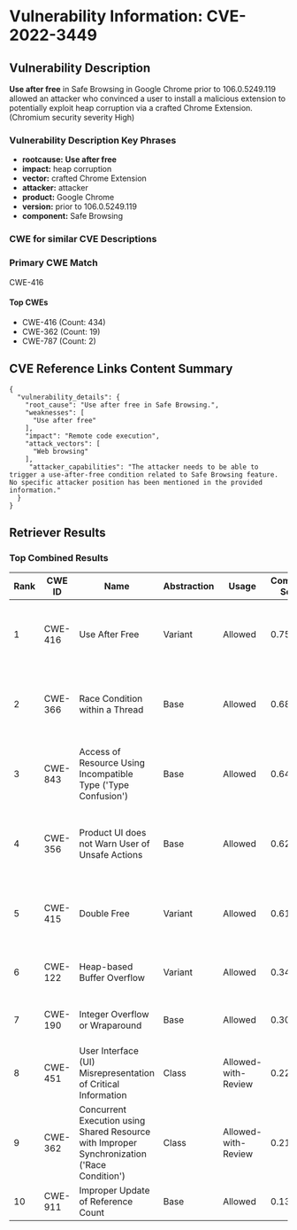 # Vulnerability Information: CVE-2022-3449

## Vulnerability Description
**Use after free** in Safe Browsing in Google Chrome prior to 106.0.5249.119 allowed an attacker who convinced a user to install a malicious extension to potentially exploit heap corruption via a crafted Chrome Extension. (Chromium security severity High)

### Vulnerability Description Key Phrases
- **rootcause:** **Use after free**
- **impact:** heap corruption
- **vector:** crafted Chrome Extension
- **attacker:** attacker
- **product:** Google Chrome
- **version:** prior to 106.0.5249.119
- **component:** Safe Browsing

### CWE for similar CVE Descriptions
### Primary CWE Match
CWE-416

#### Top CWEs
- CWE-416 (Count: 434)
- CWE-362 (Count: 19)
- CWE-787 (Count: 2)

## CVE Reference Links Content Summary
```
{
  "vulnerability_details": {
    "root_cause": "Use after free in Safe Browsing.",
    "weaknesses": [
      "Use after free"
    ],
    "impact": "Remote code execution",
    "attack_vectors": [
      "Web browsing"
    ],
     "attacker_capabilities": "The attacker needs to be able to trigger a use-after-free condition related to Safe Browsing feature. No specific attacker position has been mentioned in the provided information."
  }
}
```

## Retriever Results

### Top Combined Results

| Rank | CWE ID | Name | Abstraction | Usage | Combined Score | Retrievers | Individual Scores |
|------|--------|------|-------------|-------|---------------|------------|-------------------|
| 1 | CWE-416 | Use After Free | Variant | Allowed | 0.7587 | dense, sparse, graph | dense: 0.634, sparse: 0.372, graph: 0.816 |
| 2 | CWE-366 | Race Condition within a Thread | Base | Allowed | 0.6838 | dense, sparse, graph | dense: 0.582, sparse: 0.310, graph: 0.603 |
| 3 | CWE-843 | Access of Resource Using Incompatible Type ('Type Confusion') | Base | Allowed | 0.6447 | dense, sparse, graph | dense: 0.504, sparse: 0.259, graph: 0.684 |
| 4 | CWE-356 | Product UI does not Warn User of Unsafe Actions | Base | Allowed | 0.6265 | dense, sparse, graph | dense: 0.545, sparse: 0.253, graph: 0.585 |
| 5 | CWE-415 | Double Free | Variant | Allowed | 0.6171 | dense, sparse, graph | dense: 0.530, sparse: 0.201, graph: 0.806 |
| 6 | CWE-122 | Heap-based Buffer Overflow | Variant | Allowed | 0.3441 | dense, sparse | dense: 0.491, sparse: 0.222 |
| 7 | CWE-190 | Integer Overflow or Wraparound | Base | Allowed | 0.3086 | sparse, graph | sparse: 0.164, graph: 0.602 |
| 8 | CWE-451 | User Interface (UI) Misrepresentation of Critical Information | Class | Allowed-with-Review | 0.2232 | dense, sparse | dense: 0.525, sparse: 0.205 |
| 9 | CWE-362 | Concurrent Execution using Shared Resource with Improper Synchronization ('Race Condition') | Class | Allowed-with-Review | 0.2133 | dense, sparse | dense: 0.488, sparse: 0.208 |
| 10 | CWE-911 | Improper Update of Reference Count | Base | Allowed | 0.1304 | sparse | sparse: 0.228 |

